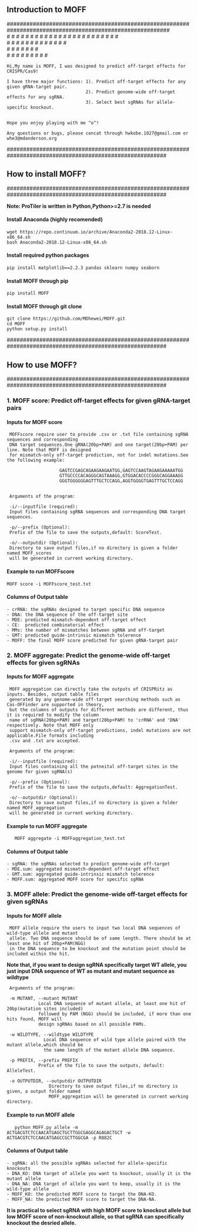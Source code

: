 ## Introduction to MOFF
##########################################################################################################                                     
                           # # # # #   # # # #   # # # #  # # # # 
                           #   #   #   #     #   #        #       
                           #   #   #   #     #   # # # #  # # # #    
                           #   #   #   #     #   #        #          
                           #   #   #   # # # #   #        #          
                                     

    Hi,My name is MOFF, I was designed to predict off-target effects for CRISPR/Cas9! 
    
    I have three major functions: 1). Predict off-target effects for any given gRNA-target pair.
                                  2). Predict genome-wide off-target effects for any sgRNA.
                                  3). Select best sgRNAs for allele-specific knockout.
    
    
    Hope you enjoy playing with me ^o^!
                                     
    Any questions or bugs, please concat through hwkobe.1027@gmail.com or whe3@mdanderson.org
                                     
#########################################################################################################



## How to install MOFF?
#########################################################################################################

 **Note: ProTiler is written in Python,Python>=2.7 is needed**

 #### Install Anaconda (highly recomended)

 ```console
 wget https://repo.continuum.io/archive/Anaconda2-2018.12-Linux-x86_64.sh 
 bash Anaconda2-2018.12-Linux-x86_64.sh 
 ```

 #### Install required python packages

 ```console
 pip install matplotlib==2.2.3 pandas sklearn numpy seaborn
 ```

 #### Install MOFF through pip
 ```console
 pip install MOFF
 ```

 #### Install MOFF through git clone
 ```console
 git clone https://github.com/MDhewei/MOFF.git
 cd MOFF
 python setup.py install
 ```
#########################################################################################################



## How to use MOFF? 
#########################################################################################################

### 1. MOFF score: Predict off-target effects for given gRNA-target pairs

#### Inputs for MOFF score

     MOFFscore require user to provide .csv or .txt file containing sgRNA sequences and corresponding 
     DNA target sequences.One gRNA(20bp+PAM) and one target(20bp+PAM) per line. Note that MOFF is designed
     for mismatch-only off-target prediction, not for indel mutations.See the following example:

                        GAGTCCGAGCAGAAGAAGAATGG,GAGTCCAAGTAGAAGAAAAATGG
                        GTTGCCCCACAGGGCAGTAAAGG,GTGGACACCCCGGGCAGGAAAGG
                        GGGTGGGGGGAGTTTGCTCCAGG,AGGTGGGGTGAGTTTGCTCCAGG


     Arguments of the program:

     -i/--inputfile (required): 
     Input files containing sgRNA sequences and corresponding DNA target sequences.

     -p/--prefix (Optional): 
     Prefix of the file to save the outputs,default: ScoreTest.

     -o/--outputdir (Optional): 
     Directory to save output files,if no directory is given a folder named MOFF_scores
     will be generated in current working directory.
 

#### Example to run MOFFscore

```console
MOFF score -i MOFFscore_test.txt
```

#### Columns of Output table

    - crRNA: the sgRNAs designed to target specific DNA sequence
    - DNA: the DNA sequence of the off-target site 
    - MDE: predicted mismatch-dependent off-target effect 
    - CE:  predicted combinatorial effect
    - MMs: the number of mismatches between sgRNA and off-target
    - GMT: predicted guide-intrinsic mismatch tolerence 
    - MOFF: the final MOFF score predicted for given gRNA-target pair



### 2. MOFF aggregate: Predict the genome-wide off-target effects for given sgRNAs

#### Inputs for MOFF aggregate

     MOFF aggregation can directly take the outputs of CRISPRitz as inputs. Besides, output table files
     generated by any genome-wide off-target searching methods such as Cas-OFFinder are supported in theory,
     but the columns of outputs for different methods are different, thus it is required to modify the column
     name of sgRNA(20bp+PAM) and target(20bp+PAM) to 'crRNA' and 'DNA' respectively. Note that MOFF only
     support mismatch-only off-target predictions, indel mutations are not applicable.File formats including
     .csv and .txt are accepted.

     Arguments of the program:

     -i/--inputfile (required): 
     Input files containing all the potneital off-target sites in the genome for given sgRNA(s)

     -p/--prefix (Optional): 
     Prefix of the file to save the outputs,default: AggregationTest.

     -o/--outputdir (Optional): 
     Directory to save output files,if no directory is given a folder named MOFF_aggregation
     will be generated in current working directory.
 

#### Example to run MOFF aggregate

```console
   MOFF aggregate -i MOFFaggregation_test.txt
```

#### Columns of Output table

    - sgRNA: the sgRNAs selected to predict genome-wide off-target
    - MDE.sum: aggregated mismatch-dependent off-target effect 
    - GMT.sum: aggregated guide-intrinsic mismatch tolerence 
    - MOFF.sum: aggregated MOFF score for specific sgRNA


### 3. MOFF allele: Predict the genome-wide off-target effects for given sgRNAs

#### Inputs for MOFF allele

     MOFF allele require the users to input two local DNA sequences of wild-type allele and mutant 
     allele. Two DNA sequence should be of same length. There should be at least one hit of 20bp+PAM(NGG) 
     in the DNA sequence to be knockout and the mutation point should be included within the hit.
     
**Note that, if you want to design sgRNA specifically target WT allele, you just input DNA sequence of 
WT as mutant and mutant sequence as wildtype**

     Arguments of the program:

     -m MUTANT, --mutant MUTANT
                Local DNA sequence of mutant allele, at least one hit of 20bp(mutation sites included)
                followed by PAM (NGG) should be included, if more than one hits found, MOFF will
                design sgRNAs based on all possible PAMs.
                
     -w WILDTYPE, --wildtype WILDTYPE
                  Local DNA sequence of wild type allele paired with the mutant allele,which should be
                  the same length of the mutant allele DNA sequence.
                 
     -p PREFIX, --prefix PREFIX
                Prefix of the file to save the outputs, default: AlleleTest.
                
     -o OUTPUTDIR, --outputdir OUTPUTDIR
                    Directory to save output files,if no directory is given, a output folder named
                    MOFF_aggregation will be generated in current working directory.
                    

 

#### Example to run MOFF allele

```console
   python MOFF.py allele -m ACTGACGTCTCCAACATGAGCTGCTTGGCGAGGCAGAGACTGCT -w ACTGACGTCTCCAACATGAGCCGCTTGGCGA -p R882C
```

#### Columns of Output table

    - sgRNA: all the possible sgRNAs selected for allele-specific knockouts
    - DNA_KO: DNA target of allele you want to knockout, usually it is the mutant allele
    - DNA_NA: DNA target of allele you want to keep, usually it is the wild-type allele
    - MOFF_KO: the predicted MOFF score to target the DNA-KO.
    - MOFF_NA: the predicted MOFF score to target the DNA-NA.
    
**It is practical to select sgRNA with high MOFF score to knockout allele but low MOFF score of non-knockout allele,
so that sgRNA can specifically knockout the desried allele.**
